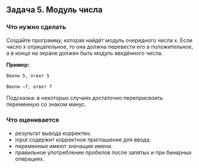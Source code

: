 ## Задача 5. Модуль числа

### Что нужно сделать

Создайте программу, которая найдёт модуль очередного числа x. Если число x отрицательное, то она должна перевести его в положительное, а в конце на экране должен быть модуль введённого числа.

  

**Пример:**
``` bash
Ввели 5, ответ 5

Ввели −7, ответ 7
```
Подсказка: в некоторых случаях достаточно переприсвоить переменную со знаком минус.

### Что оценивается
- результат вывода корректен;
- input содержит корректное приглашение для ввода;
- переменные имеют значащие имена.
- правильное употребление пробелов после запятых и при бинарных операциях.